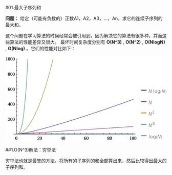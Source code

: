#01.最大子序列和

 **问题：** 给定（可能有负数的）正数A1，A2，A3，...，An，求它的连续子序列的最大和。
 
 这个问题在学习算法的时候经常会被引用到，因为解决它的算法有很多种，并而这些算法的性能差异又很大。
 最坏时间复杂度分别有 **O(N^3)** , **O(N^2)** , **O(NlogN)** , **O(Nlog)** 。它们的性能对比如下：
 
 <img src="images/01-01.gif"/>
 
##1.O(N^3)解法：穷举法
 
 穷举法也就是最笨的方法，将所有的子序列的和全部算出来，然后比较得出最大的子序列和。
 
 
